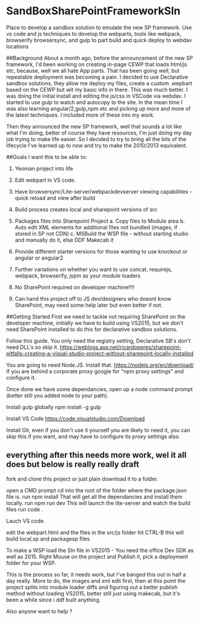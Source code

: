 # SandBoxSharePointFrameworkSln
Place to develop a sandbox solution to emulate the new SP framework.  Use vs code and js techniques to develop the webparts, tools like webpack, browserify browsersync, and gulp to part build and quick deploy to webdav locations

##Background
About a month ago, before the announcement of the new SP framework, I'd been working on creating in-page CEWP that loads html/js etc, because, well we all hate App parts.
That has been going well, but repeatable deployment was becoming a pain.  I decided to use Declarative sandbox solutions, they allow me 
deploy my files, create a custom .wepbart based on the CEWP but wit my basic info in there. This was much better.  I was doing the initial install and editing the js/css in VSCode via webdav.
I started to use gulp to watch and autocopy to the site.  In the mean time I was also learning angular/2,gulp,npm etc and picking up more and more
of the latest techniques.  I included more of these into my work.

Then they announced the new SP framework, well that sounds a lot like what I'm doing, better of course they have resources, I'm just doing my day job
trying to make life easier.  So I decided to try to bring all the bits of the lifecycle I've learned up to now and try to make the 2010/2013 
equivalent.

##Goals
I want this to be able to:
  1. Yeoman project into life
  2. Edit webpart in VS code.
  3. Have browsersync/Lite-server/webpackdevserver viewing capabilities - quick reload and view after build
  4. Build process creates local and sharepoint versions of src
  5. Packages files into Sharepoint Project
     a. Copy files to Module area
     b. Auto edit XML elements for additional files not bundled (images, if stored in SP not CDN)
     c. MSBuild the WSP file - without starting studio and manually do it, else DDF Makecab it
  
  6. Provide different starter versions for those wanting to use knockout or angular or angular2
  7. Further variations on whether you want to use concat, requirejs, webpack, browserify, jspm as your module loaders
  8. No SharePoint required on developer machine!!!!
  9. Can hand this project off to JS dev/designers who doesnt know SharePoint, may need some help later but even better if not.
  
##Getting Started
First we need to tackle not requiring SharePoint on the developer machine, initially we have to build using VS2015, but we don't
need SharePoint installed to do this for declarative sandbox solutions.

Follow this guide. You only need the registry setting, Declarative SB's don't need DLL's so skip it.
   https://weblogs.asp.net/ricardoperes/sharepoint-pitfalls-creating-a-visual-studio-project-without-sharepoint-locally-installed
   
You are going to need Node.JS.  Install that.
    https://nodejs.org/en/download/
If you are behind a corporate proxy google for "npm proxy settings" and configure it.

Once done we have some dependancies, open up a node command prompt (better still you added node to your path).

Install gulp globally
  npm install -g gulp

Install VS Code
  https://code.visualstudio.com/Download
  
Install Git, even if you don't use it yourself you are likely to need it, you can skip this if you want,
and may have to configure its proxy settings also.

everything after this needs more work, wel it all does but below is really really draft
-----  
fork and clone this project or just plain download it to a folder.

open a CMD prompt
cd into the root of the folder where the package.json file is.
run 
  npm install
That will get all the dependancies and install them locally.
run 
   npm run dev
This will launch the lite-server and watch the build files
run
    code .

Lauch VS code.

edit the webpart.html and the files in the src/js folder
hit CTRL-B  this will build local,sp and packagesp files 

To make a WSP load the Sln file in VS2015 - You need the office Dev SDK as well as 2015.
Right Mouse on the project and Publish it,  pick a deployment folder for your WSP.

This is the process so far,  it needs work, but I've banged this out in half a day really.
More to do, the images and xml edit first,  then at this point the project splits into module loader diffs and figuring out a 
better publish method without loading VS2015, better still just using makecab, but it's been a while since i ddf built anything.

Also anyone want to help ?





  
  
